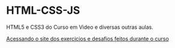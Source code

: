 # HTML-CSS-JS

 HTML5 e CSS3 do Curso em Video e diversas outras aulas.

<a href="https://inacio000.github.io/html-css/">Acessando o site dos exercicios e desafios feitos durante o curso</a>
